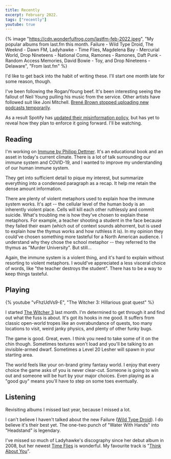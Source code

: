 ```yaml
---
title: Recently
excerpt: February 2022.
tags: ["recently"]
youtube: true
---
```


{% image "https://cdn.wonderfulfrog.com/lastfm-feb-2022.jpeg", "My popular albums from last.fm this month. Failure - Wild Type Droid, The Weeknd - Dawn FM, Ladyhawke - Time Flies, Magdelena Bay - Mercurial World, Drop Nineteens - National Coma, Ramones - Ramones, Daft Punk - Random Access Memories, David Bowie - Toy, and Drop Nineteens - Delaware", "From last.fm" %}

I'd like to get back into the habit of writing these. I'll start one month late for some reason, though.

I've been following the Rogan/Young beef. It's been interesting seeing the fallout of Neil Young pulling his music from the service. Other artists have followed suit like Joni Mitchell. [Brené Brown stopped uploading new podcasts temporarily](https://twitter.com/BreneBrown/status/1487535996782710786).

As a result Spotify has [updated their misinformation policy](https://newsroom.spotify.com/2022-01-30/spotifys-platform-rules-and-approach-to-covid-19/), but has yet to reveal how they plan to enforce it going forward. I'll be watching.

## Reading

I'm working on [Immune by Philipp Dettmer](https://sites.prh.com/immune). It's an educational book and an asset in today's current climate. There is a lot of talk surrounding our immune system and COVID-19, and I wanted to improve my understanding of our human immune system.

They get into sufficient detail to pique my interest, but summarize everything into a condensed paragraph as a recap. It help me retain the dense amount information.

There are plenty of violent metaphors used to explain how the immune system works. It's apt -- the cellular level of the human body is an inherently violent place. Cells will kill each other ruthlessly and commit suicide. What's troubling me is how they've chosen to explain these metaphors. For example, a teacher shooting a student in the face because they failed their exam (which out of context sounds abhorrent, but is used to explain how the thymus works and how ruthless it is). In my opinion they could've chosen something more tasteful for a North American audience. I understand why they chose the school metaphor -- they referred to the thymus as "Murder University". But still...

Again, the immune system is a violent thing, and it's hard to explain without resorting to violent metaphors. I would've appreciated a less visceral choice of words, like "the teacher destroys the student". There has to be a way to keep things tasteful.

## Playing

{% youtube "vFhzUdVs9-E", "The Witcher 3: Hillarious goat quest" %}

I started [The Witcher 3](https://store.steampowered.com/app/292030/The_Witcher_3_Wild_Hunt/) last month. I'm determined to get through it and find out what the fuss is about. It's got its hooks in me good. It suffers from classic open-world tropes like an overabundance of quests, too many locations to visit, weird janky physics, and plenty of other funky bugs.

The game is good. Great, even. I think you need to take some of it on the chin though. Sometimes textures won't load and you'll be talking to an invisible-armed dwarf. Sometimes a Level 20 Lesher will spawn in your starting area.

The world feels like your on-brand grimy fantasy world. I enjoy that every choice the game asks of you is never clear-cut. Someone is going to win out and someone will be hurt by your major choices. Even playing as a "good guy" means you'll have to step on some toes eventually.

## Listening

Revisiting albums I missed last year, because I missed a lot.

I can't believe I haven't talked about the new Failure ([Wild Type Droid](http://failureband.com)). I do believe it's their best yet. The one-two punch of "Water With Hands" into "Headstand" is legendary.

I've missed so much of Ladyhawke's discography since her debut album in 2008, but her newest [Time Flies](https://ladyhawkeau.lnk.to/TimeFliesWE) is wonderful. My favourite track is "[Think About You](https://www.youtube.com/watch?v=VOXgGm0qm3k)".
